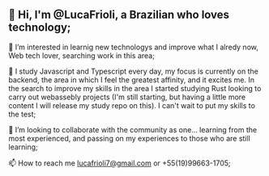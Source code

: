 ## 👋 Hi, I'm @LucaFrioli, a Brazilian who loves technology;
👀 I’m interested in learnig new technologys and improve what I alredy now, Web tech lover, searching work in this area;

🌱 I study Javascript and Typescript every day, my focus is currently on the backend, the area in which I feel the greatest affinity, and it excites me. In the search to improve my skills in the area I started studying Rust looking to carry out webassebly projects (I'm still starting, but having a little more content I will release my study repo on this). I can't wait to put my skills to the test;

💞️ I’m looking to collaborate with the community as one... learning from the most experienced, and passing on my experiences to those who are still learning;

📫 How to reach me lucafrioli7@gmail.com or +55(19)99663-1705;

<!---
LucaFrioli/LucaFrioli is a ✨ special ✨ repository because its `README.md` (this file) appears on your GitHub profile.
You can click the Preview link to take a look at your changes.
--->
